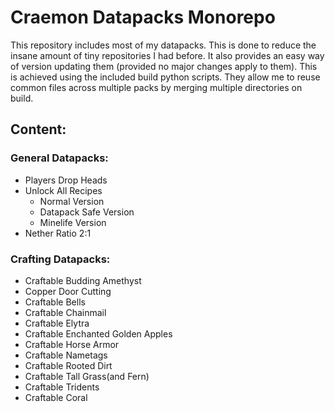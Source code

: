 # Craemon Datapacks Monorepo
This repository includes most of my datapacks. This is done to reduce the insane amount of tiny repositories I had before. It also provides an easy way of version updating them (provided no major changes apply to them). This is achieved using the included build python scripts. They allow me to reuse common files across multiple packs by merging multiple directories on build.

## Content:

### General Datapacks:
- Players Drop Heads
- Unlock All Recipes
    - Normal Version
    - Datapack Safe Version
    - Minelife Version
- Nether Ratio 2:1


### Crafting Datapacks:
- Craftable Budding Amethyst
- Copper Door Cutting
- Craftable Bells
- Craftable Chainmail
- Craftable Elytra
- Craftable Enchanted Golden Apples
- Craftable Horse Armor
- Craftable Nametags
- Craftable Rooted Dirt
- Craftable Tall Grass(and Fern)
- Craftable Tridents
- Craftable Coral